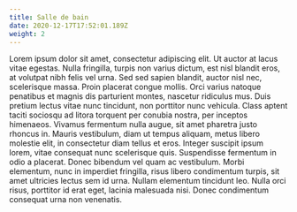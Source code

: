 ```yaml
---
title: Salle de bain
date: 2020-12-17T17:52:01.189Z
weight: 2
---
```


Lorem ipsum dolor sit amet, consectetur adipiscing elit. Ut auctor at lacus vitae egestas. Nulla fringilla, turpis non varius dictum, est nisl blandit eros, at volutpat nibh felis vel urna. Sed sed sapien blandit, auctor nisl nec, scelerisque massa. Proin placerat congue mollis. Orci varius natoque penatibus et magnis dis parturient montes, nascetur ridiculus mus. Duis pretium lectus vitae nunc tincidunt, non porttitor nunc vehicula. Class aptent taciti sociosqu ad litora torquent per conubia nostra, per inceptos himenaeos. Vivamus fermentum nulla augue, sit amet pharetra justo rhoncus in. Mauris vestibulum, diam ut tempus aliquam, metus libero molestie elit, in consectetur diam tellus et eros. Integer suscipit ipsum lorem, vitae consequat nunc scelerisque quis. Suspendisse fermentum in odio a placerat. Donec bibendum vel quam ac vestibulum. Morbi elementum, nunc in imperdiet fringilla, risus libero condimentum turpis, sit amet ultricies lectus sem id urna. Nullam elementum tincidunt leo. Nulla orci risus, porttitor id erat eget, lacinia malesuada nisi. Donec condimentum consequat urna non venenatis. 
